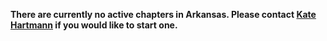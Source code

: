 **There are currently no active chapters in Arkansas. Please contact
[Kate Hartmann](mailto:kate.hartmann@owasp.org) if you would like to
start one.**